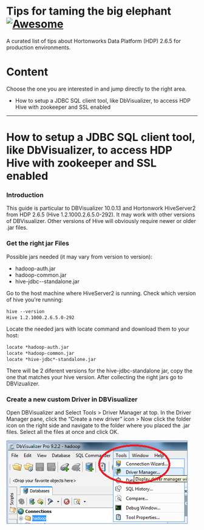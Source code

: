 # Tips for taming the big elephant [![Awesome](https://cdn.rawgit.com/sindresorhus/awesome/d7305f38d29fed78fa85652e3a63e154dd8e8829/media/badge.svg)](https://github.com/sindresorhus/awesome)

A curated list of tips about Hortonworks Data Platform (HDP) 2.6.5 for production environments.

# Content
Choose the one you are interested in and jump directly to the right area. 

- How to setup a JDBC SQL client tool, like DbVisualizer, to access HDP Hive with zookeeper and SSL enabled

___

# How to setup a JDBC SQL client tool, like DbVisualizer, to access HDP Hive with zookeeper and SSL enabled 	

### Introduction
This guide is particular to DBVisualizer 10.0.13 and Hortonwork HiveServer2 from HDP 2.6.5 (Hive 1.2.1000.2.6.5.0-292).
It may work with other versions of DBVisualizer. Other versions of Hive will obviously require newer or older .jar files.

###  Get the right jar Files
Possible jars needed (it may vary from version to version):
* hadoop-auth.jar
* hadoop-common.jar
* hive-jdbc-<hive-version>-standalone.jar

Go to the host machine where HiveServer2 is running. 
Check which version of hive you're running:
```
hive --version
Hive 1.2.1000.2.6.5.0-292
```
Locate the needed jars with locate command and download them to your host:
```
locate *hadoop-auth.jar
locate *hadoop-common.jar
locate *hive-jdbc*-standalone.jar
```
There will be 2 diferent versions for the hive-jdbc-standalone jar, copy the one that matches your hive version.
After collecting the right jars go to DBVizualizer.

###  Create a new custom Driver in DBVisualizer
Open DBVisualizer and Select Tools > Driver Manager at top.
In the Driver Manager pane, click the “Create a new driver” icon > Now click the folder icon on the right side and navigate to the folder where you placed the .jar files. Select all the files at once and click OK.

![](https://raw.githubusercontent.com/cyanfr/dbvis_to_hortonworks_hiveserver2/master/pics/pic02.png)
